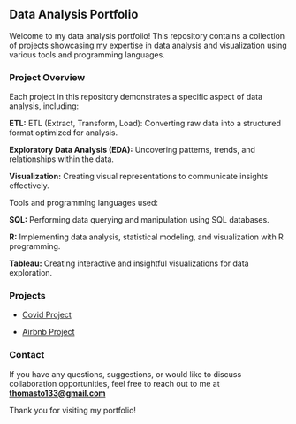 ## Data Analysis Portfolio
Welcome to my data analysis portfolio! 
This repository contains a collection of projects showcasing my expertise in data analysis and visualization using various tools and programming languages.

### Project Overview
Each project in this repository demonstrates a specific aspect of data analysis, including:

**ETL:** ETL (Extract, Transform, Load): Converting raw data into a structured format optimized for analysis.

**Exploratory Data Analysis (EDA):** Uncovering patterns, trends, and relationships within the data.

**Visualization:** Creating visual representations to communicate insights effectively.


Tools and programming languages used:

**SQL:** Performing data querying and manipulation using SQL databases.

**R:** Implementing data analysis, statistical modeling, and visualization with R programming.

**Tableau:** Creating interactive and insightful visualizations for data exploration.

### Projects
- [Covid Project](https://github.com/TSWT133/Data-Analysis-Projects/tree/main/Covid%20Project)
  
- [Airbnb Project](https://github.com/TSWT133/Data-Analysis-Projects/tree/main/Airbnb%20Project)

### Contact
If you have any questions, suggestions, or would like to discuss collaboration opportunities, feel free to reach out to me at **thomasto133@gmail.com**

Thank you for visiting my portfolio!

